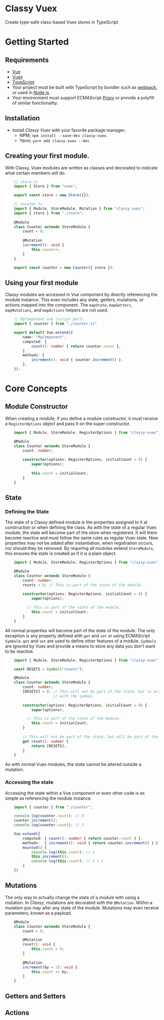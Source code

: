 # Classy Vuex

Create type-safe class-based Vuex stores in TypeScript

# Getting Started

## Requirements

- [Vue](https://vuejs.org/)
- [Vuex](https://vuex.vuejs.org/)
- [TypeScript](https://www.typescriptlang.org/)
- Your project must be built with TypeScript by bundler such as [webpack](https://webpack.js.org/), or used in
  [Node.js](https://nodejs.org/).
- Your environment must support ECMAScript
  [Proxy](https://developer.mozilla.org/en-US/docs/Web/JavaScript/Reference/Global_Objects/Proxy) or provide a polyfill
  of similar functionality.

## Installation

- Install _Classy Vuex_ with your favorite package manager;
    - NPM; `npm install --save-dev classy-vuex`.
    - Yarm; `yarn add classy-vuex --dev`

## Creating your first module.

With Classy, Vuex modules are written as classes and decorated to indicate what certain members will do.

```ts
    // store.ts
    import { Store } from "vuex";

    export const store = new Store({}); 
```

```ts
    // counter.ts
    import { Module, StoreModule, Mutation } from "classy-vuex";
    import { store } from "./store";
    
    @Module
    class Counter extends StoreModule {
        count = 0;
    
        @Mutation
        increment(): void {
            this.count++;
        }
    }

    export const counter = new Counter({ store });
```

## Using your first module

Classy modules are accessed in Vue component by directly referencing the module instance. This even includes any state,
getters, mutations, or actions mapped into the component. The `mapState`, `mapGetters`, `mapMutations`, and `mapActions`
helpers are not used.

```ts
    // MyComponent.vue (script part)
    import { counter } from "./counter.ts"

    export default Vue.extend({
        name: "MyComponent",
        computed: {
            count(): number { return counter.count },
        },
        methods: {
            increment(): void { counter.increment() },
        },
    });
```

# Core Concepts

## Module Constructor

When creating a module; if you define a module constructor, it must receive a `RegisterOptions` object and pass it on
the super constructor.

```ts
    import { Module, StoreModule, RegisterOptions } from "classy-vuex";

    @Module
    class Counter extends StoreModule {
        count: number;
        
        constructor(options: RegisterOptions, initialCount = 0) {
            super(options);
            
            this.count = initialCount;
        }
    }
```

## State

### Defining the State

The state of a Classy defined module is the properties assigned to it at construction or when defining the class. As
with the state of a regular Vuex module, the state will become part of the store when registered.  It will them become
reactive and must follow the same rules as regular Vuex state. New properties may not be added after instantiation, when
registration occurs, nor should they be removed. By requiring all modules extend `StoreModule`, this ensures the state
is created as if it is a plain object.

```ts
    import { Module, StoreModule, RegisterOptions } from "classy-vuex";

    @Module
    class Counter extends StoreModule {
        count: number;
        resets = 0; // This is part of the state of the module.
        
        constructor(options: RegisterOptions, initialCount = 0) {
            super(options);

          // This is part of the state of the module.
            this.count = initialCount;
        }
    }
```

All normal properties will become part of the state of the module. The only exception is any property defined with `get`
and `set` or using ECMAScript `Symbol`s. `get` and `set` are used to define other features of a module. `Symbols` are
ignored by Vuex and provide a means to store any data you don't want to be reactive.

```ts
    import { Module, StoreModule, RegisterOptions } from "classy-vuex";

    const RESETS = Symbol("resets");

    @Module
    class Counter extends StoreModule {
        count: number;
        [RESETS] = 0; // This will not be part of the state, but is accessible anywhere within the module or outside
                      // with the symbol.
        
        constructor(options: RegisterOptions, initialCount = 0) {
            super(options);

          // This is part of the state of the module.
            this.count = initialCount;
        }
      
        // This will not be part of the state, but will be part of the module's `getters` in Vuex. 
        get reset(): number {
            return [RESETS];
        }
    }
```

As with normal Vuex modules, the state cannot be altered outside a mutation.

### Accessing the state

Accessing the state within a Vue component or even other code is as simple as referencing the module instance.

```ts
    import { counter } from "./counter";

    console.log(counter.count); // 0
    counter.increment();
    console.log(counter.count); // 1

    Vue.extend({
        computed: { count(): number { return counter.count } },
        methods:  { increment(): void { return counter.increment() } },
        mounted() {
            console.log(this.count); // n
            this.increment();
            console.log(this.count); // n + 1
        }
    })
```

## Mutations

The only way to actually change the state of a module with using a mutation. In _Classy_, mutations are decorated with
the `@Mutation`. Within a mutation you may alter any state of the module. Mutations may even receive parameters, known
as a payload.

```ts
    @Module
    class Counter extends StoreModule {
        count = 0;

        @Mutation
        reset(): void {
            this.count = 0; 
        }
    
        @Mutation
        increment(by = 1): void {
            this.count += by;
        }
    }
```


## Getters and Setters


## Actions



